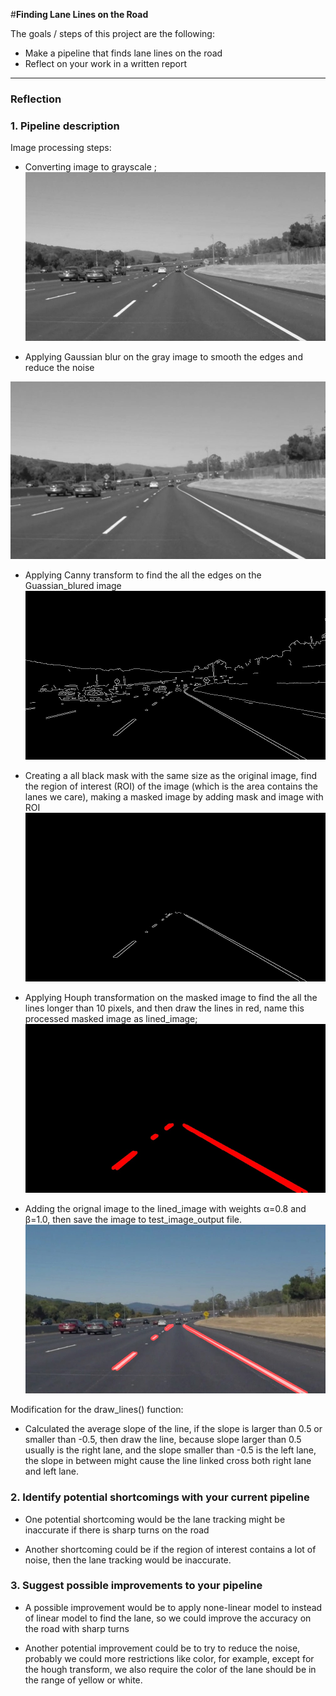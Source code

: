 #**Finding Lane Lines on the Road**

The goals / steps of this project are the following:
* Make a pipeline that finds lane lines on the road
* Reflect on your work in a written report


[//]: # (Image References)

[image1]: ./examples/grayscale.jpg "Grayscale"

---

### Reflection

### 1. Pipeline description
Image processing steps:
- Converting image to grayscale ;
![](https://github.com/Chenlu-Wu/CarND-LaneLines/blob/master/test_images_output/solidWhiteCurve.jpg_grayscale.jpg)

- Applying Gaussian blur on the gray image to smooth the edges and reduce the noise

![](https://github.com/Chenlu-Wu/CarND-LaneLines/blob/master/test_images_output/solidWhiteCurve.jpg_Gaussin_blur.jpg)

- Applying Canny transform to find the all the edges on the Guassian_blured image
![](https://github.com/Chenlu-Wu/CarND-LaneLines/blob/master/test_images_output/solidWhiteCurve.jpg_canny.jpg)

- Creating a all black mask with the same size as the original image, find the region of interest (ROI) of the image (which is the area contains the lanes we care), making a masked image by adding mask and image with ROI
![](https://github.com/Chenlu-Wu/CarND-LaneLines/blob/master/test_images_output/solidWhiteCurve.jpg_masked.jpg)

- Applying Houph transformation on the masked image to find the all the lines longer than 10 pixels, and then draw the lines in red, name this processed masked image as lined_image;
![](https://github.com/Chenlu-Wu/CarND-LaneLines/blob/master/test_images_output/solidWhiteCurve.jpg_hough.jpg)

- Adding the orignal image to the lined_image with weights α=0.8 and β=1.0, then save the image to test_image_output file.
![](https://github.com/Chenlu-Wu/CarND-LaneLines/blob/master/test_images_output/solidWhiteCurve.jpg_segment.jpg)

Modification for the draw_lines() function:

- Calculated the average slope of the line, if the slope is larger than 0.5 or smaller than -0.5, then draw the line, because slope larger than 0.5 usually is the right lane, and the slope smaller than -0.5 is the left lane, the slope in between might cause the line linked cross both right lane and left lane.



### 2. Identify potential shortcomings with your current pipeline

- One potential shortcoming would be the lane tracking might be inaccurate if there is sharp turns on the road

- Another shortcoming could be if the region of interest contains a lot of noise, then the lane tracking would be inaccurate.


### 3. Suggest possible improvements to your pipeline

- A possible improvement would be to apply none-linear model to instead of linear model to find the lane, so we could improve the accuracy on the road with sharp turns

- Another potential improvement could be to try to reduce the noise, probably we could more restrictions like color, for example, except for the hough transform, we also require the color of the lane should be in the range of yellow or white.